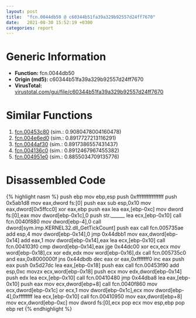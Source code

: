 ```yaml
---
layout: post
title:  "fcn.0044db50 @ c60344b51fa39a329b92557d24ff7670"
date:   2021-08-30 15:52:19 +0300
categories: report
---
```


# Generic Information
- **Function:** fcn.0044db50
- **Origin (md5):** c60344b51fa39a329b92557d24ff7670
- **VirusTotal:** [virustotal.com/gui/file/c60344b51fa39a329b92557d24ff7670][virustotal_ref]



# Similar Functions

1. [fcn.00453c80][similar_1_ref] (sim.: 0.9080478004160478)
2. [fcn.004e6ed0][similar_2_ref] (sim.: 0.8917727213116291)
3. [fcn.0044af30][similar_3_ref] (sim.: 0.8917386557431437)
4. [fcn.004136c0][similar_4_ref] (sim.: 0.8912467967455382)
5. [fcn.004951e0][similar_5_ref] (sim.: 0.8855034709135776)


# Disassembled Code

{% highlight nasm %}
push ebp
mov ebp,esp
push 0xffffffffffffffff
push 0x5ab1d8
mov eax,dword fs:[0]
push eax
sub esp,0x10
mov eax,dword[0x5ffcc0]
xor eax,ebp
push eax
lea eax,[ebp-0xc]
mov dword fs:[0],eax
mov dword[ebp-0x1c],0
push str.______
lea ecx,[ebp-0x10]
call fcn.0040f880
mov dword[ebp-4],0
call dword[sym.imp.KERNEL32.dll_GetTickCount]
push eax
call fcn.005735ae
add esp,4
mov dword[ebp-0x14],0
jmp 0x44dbb1
mov eax,dword[ebp-0x14]
add eax,1
mov dword[ebp-0x14],eax
lea ecx,[ebp-0x10]
call fcn.004103f0
cmp dword[ebp-0x14],eax
jge 0x44dc00
xor ecx,ecx
mov word[ebp-0x18],cx
xor edx,edx
mov word[ebp-0x16],dx
call fcn.005735c0
and eax,0x8000000f
jns 0x44dbdb
dec eax
or eax,0xfffffff0
inc eax
push eax
push 0x5d27dc
lea eax,[ebp-0x18]
push eax
call fcn.00453f90
add esp,0xc
movzx ecx,word[ebp-0x18]
push ecx
mov edx,dword[ebp-0x14]
push edx
lea ecx,[ebp-0x10]
call fcn.00410480
jmp 0x44dba8
lea eax,[ebp-0x10]
push eax
mov ecx,dword[ebp+8]
call fcn.0040f860
mov ecx,dword[ebp-0x1c]
or ecx,1
mov dword[ebp-0x1c],ecx
mov dword[ebp-4],0xffffffff
lea ecx,[ebp-0x10]
call fcn.00410950
mov eax,dword[ebp+8]
mov ecx,dword[ebp-0xc]
mov dword fs:[0],ecx
pop ecx
mov esp,ebp
pop ebp
ret 
{% endhighlight %}


[similar_1_ref]: /report/fcn.00453c80@c60344b51fa39a329b92557d24ff7670
[similar_2_ref]: /report/fcn.004e6ed0@279a61b1e76da49531f1f16fd1102a2d
[similar_3_ref]: /report/fcn.0044af30@279a61b1e76da49531f1f16fd1102a2d
[similar_4_ref]: /report/fcn.004136c0@279a61b1e76da49531f1f16fd1102a2d
[similar_5_ref]: /report/fcn.004951e0@289859175c221b107317af7727d26c17
[virustotal_ref]: https://www.virustotal.com/gui/file/c60344b51fa39a329b92557d24ff7670